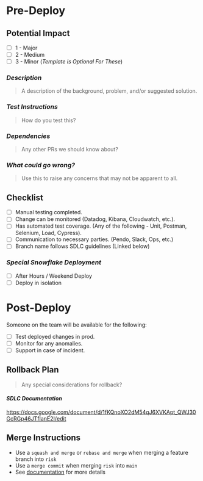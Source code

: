 # Pre-Deploy

## Potential Impact

- [ ] 1 - Major
- [ ] 2 - Medium
- [ ] 3 - Minor (_Template is Optional For These_)

### _Description_

> A description of the background, problem, and/or suggested solution.

### _Test Instructions_

> How do you test this?

### _Dependencies_

> Any other PRs we should know about?

### _What could go wrong?_

> Use this to raise any concerns that may not be apparent to all.

## Checklist

- [ ] Manual testing completed.
- [ ] Change can be monitored (Datadog, Kibana, Cloudwatch, etc.).
- [ ] Has automated test coverage. (Any of the following - Unit, Postman, Selenium, Load, Cypress).
- [ ] Communication to necessary parties. (Pendo, Slack, Ops, etc.)
- [ ] Branch name follows SDLC guidelines (Linked below)

### _Special Snowflake Deployment_

- [ ] After Hours / Weekend Deploy
- [ ] Deploy in isolation

# Post-Deploy

Someone on the team will be available for the following:

- [ ] Test deployed changes in prod.
- [ ] Monitor for any anomalies.
- [ ] Support in case of incident.

## Rollback Plan

> Any special considerations for rollback?

#### _SDLC Documentation_

https://docs.google.com/document/d/1fKQnoXO2dM54qJ6XVKApt_QWJ30GcRGp46JTfIanE2I/edit

## Merge Instructions

- Use a `squash and merge` or `rebase and merge` when merging a feature branch into `risk`
- Use a `merge commit` when merging `risk` into `main`
- See [documentation](https://orthofi.atlassian.net/wiki/spaces/DEV/pages/2509078549/Software+Development+Lifecycle) for more details
